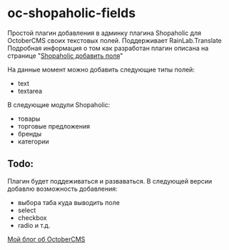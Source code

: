 # oc-shopaholic-fields
Простой плагин добавления в админку плагина Shopaholic для OctoberCMS своих текстовых полей. Поддерживает RainLab.Translate
Подробная информация о том как разработан плагин описана на странице "[Shopaholic добавить поля](https://site21.ru/blog/shopaholic-add-fields)"

На данные момент можно добавить следующие типы полей:
- text
- textarea

В следующие модули Shopaholic:
- товары
- торговые предложения
- бренды
- категории

## Todo:
Плагин будет поддеживаться и разваваться.
В следующей версии добавлю возможность добавления:
- выбора таба куда выводить поле
- select
- checkbox
- radio и т.д.



[Мой блог об OctoberCMS](https://site21.ru/blog/tag/octobercms)
